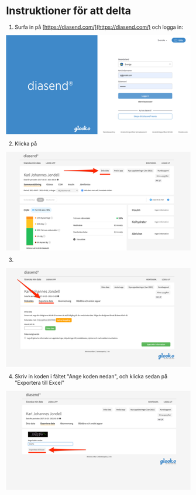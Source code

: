 # Instruktioner för att delta

1. Surfa in på [https://diasend.com/](https://diasend.com/) och logga in: 

![Inloggningsvy](nr_1.png)

2. Klicka på 

![Inloggningsvy](nr_2.png)

3. 

![Inloggningsvy](nr_3.png)

4. Skriv in koden i fältet "Ange koden nedan", och klicka sedan på "Exportera till Excel"

![Inloggningsvy](nr_4.png)
